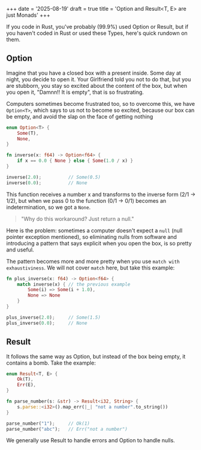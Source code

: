 +++
date = '2025-08-19'
draft = true
title = 'Option<T> and Result<T, E> are just Monads'
+++

If you code in Rust, you've probably (99.9%) used Option or Result, but if you haven't coded in Rust or used these Types, here's quick rundown on them.

## Option

Imagine that you have a closed box with a present inside. Some day at night, you decide to open it. Your Girlfriend told you not to do that, but you are stubborn, you stay so excited about the content of the box, but when you open it, "Damnn!! It is empty", that is so frustrating.

Computers sometimes become frustrated too, so to overcome this, we have `Option<T>`, which says to us not to become so excited, because our box can be empty, and avoid the slap on the face of getting nothing

```rust
enum Option<T> {
    Some(T),
    None,
}

fn inverse(x: f64) -> Option<f64> {
    if x == 0.0 { None } else { Some(1.0 / x) }
}

inverse(2.0);          // Some(0.5)
inverse(0.0);          // None
```

This function receives a number x and transforms to the inverse form (2/1 → 1/2), but when we pass 0 to the function (0/1 → 0/1) becomes an indetermination, so we got a `None`.

> "Why do this workaround? Just return a null."

Here is the problem: sometimes a computer doesn't expect a `null` (null pointer exception mentioned), so eliminating nulls from software and introducing a pattern that says explicit when you open the box, is so pretty and useful.

The pattern becomes more and more pretty when you use `match with exhaustiviness`. We will not cover `match` here, but take this example:

```rust
fn plus_inverse(x: f64) -> Option<f64> {
    match inverse(x) { // the previous example
        Some(i) => Some(i + 1.0),
        None => None
    }
}

plus_inverse(2.0);     // Some(1.5)
plus_inverse(0.0);     // None
```

## Result

It follows the same way as Option, but instead of the box being empty, it contains a bomb. Take the example:

```rust
enum Result<T, E> {
    Ok(T),
    Err(E),
}

fn parse_number(s: &str) -> Result<i32, String> {
    s.parse::<i32>().map_err(|_| "not a number".to_string())
}

parse_number("1");     // Ok(1)
parse_number("abc");   // Err("not a number")
```

We generally use Result to handle errors and Option to handle nulls.
